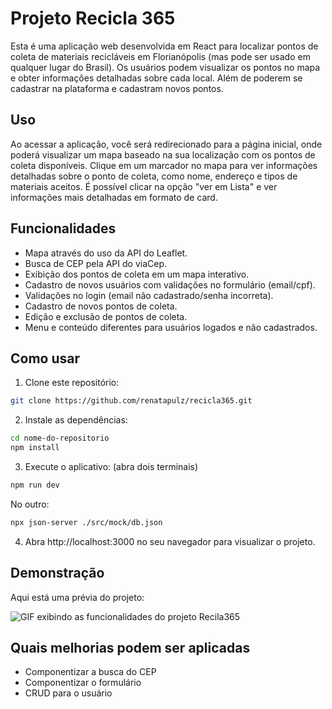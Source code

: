 # Projeto Recicla 365

Esta é uma aplicação web desenvolvida em React para localizar pontos de coleta de materiais recicláveis em Florianópolis (mas pode ser usado em qualquer lugar do Brasil). Os usuários podem visualizar os pontos no mapa e obter informações detalhadas sobre cada local. Além de poderem se cadastrar na plataforma e cadastram novos pontos.


## Uso

Ao acessar a aplicação, você será redirecionado para a página inicial, onde poderá visualizar um mapa baseado na sua localização com os pontos de coleta disponíveis.
Clique em um marcador no mapa para ver informações detalhadas sobre o ponto de coleta, como nome, endereço e tipos de materiais aceitos.
É possível clicar na opção "ver em Lista" e ver informações mais detalhadas em formato de card.


## Funcionalidades

- Mapa através do uso da API do Leaflet.
- Busca de CEP pela API do viaCep.
- Exibição dos pontos de coleta em um mapa interativo.
- Cadastro de novos usuários com validações no formulário (email/cpf).
- Validações no login (email não cadastrado/senha incorreta).
- Cadastro de novos pontos de coleta.
- Edição e exclusão de pontos de coleta.
- Menu e conteúdo diferentes para usuários logados e não cadastrados.
  

## Como usar

1. Clone este repositório:

```bash
git clone https://github.com/renatapulz/recicla365.git
```

2. Instale as dependências:

```bash
cd nome-do-repositorio
npm install
```

3. Execute o aplicativo: (abra dois terminais)

```bash
npm run dev
```

No outro:

```bash
npx json-server ./src/mock/db.json
```

4. Abra http://localhost:3000 no seu navegador para visualizar o projeto.


## Demonstração

Aqui está uma prévia do projeto:

![GIF exibindo as funcionalidades do projeto Recila365](/giff.gif "GIF Recila365")


## Quais melhorias podem ser aplicadas

- Componentizar a busca do CEP
- Componentizar o formulário
- CRUD para o usuário





   
